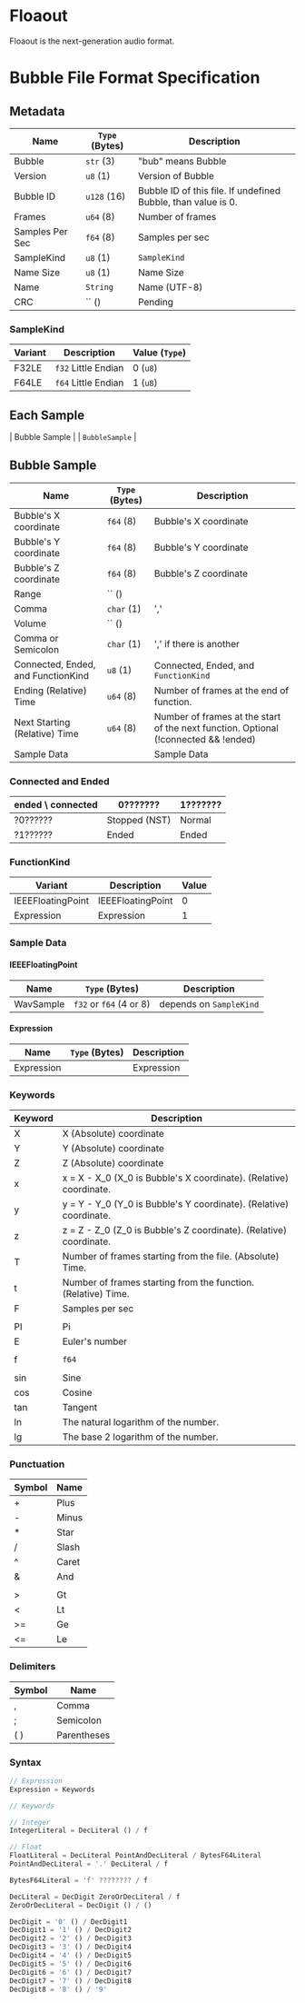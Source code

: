# Floaout
Floaout is the next-generation audio format.





# Bubble File Format Specification

## Metadata
| Name | `Type` (Bytes) | Description |
| ------------- | ------------- | ------------- |
| Bubble | `str` (3) | "bub" means Bubble |
| Version | `u8` (1) | Version of Bubble |
| Bubble ID | `u128` (16) | Bubble ID of this file. If undefined Bubble, than value is 0. |
| Frames | `u64` (8) | Number of frames |
| Samples Per Sec | `f64` (8) | Samples per sec |
| SampleKind | `u8` (1) | `SampleKind` |
| Name Size | `u8` (1) | Name Size |
| Name | `String` | Name (UTF-8) |
| CRC | `` () | Pending |

### SampleKind
| Variant  | Description | Value (`Type`) |
| ------------- | ------------- | ------------- |
| F32LE | `f32` Little Endian | 0 (`u8`) |
| F64LE | `f64` Little Endian | 1 (`u8`) |

## Each Sample
| Bubble Sample |  | `BubbleSample` |


## Bubble Sample
| Name | `Type` (Bytes) | Description |
| ------------- | ------------- | ------------- |
| Bubble's X coordinate | `f64` (8) | Bubble's X coordinate |
| Bubble's Y coordinate | `f64` (8) | Bubble's Y coordinate |
| Bubble's Z coordinate | `f64` (8) | Bubble's Z coordinate |
| Range | `` () |  |
| Comma | `char` (1) | ',' |
| Volume | `` () |  |
| Comma or Semicolon | `char` (1) | ',' if there is another |
| Connected, Ended, and FunctionKind | `u8` (1) | Connected, Ended, and `FunctionKind` |
| Ending (Relative) Time | `u64` (8) | Number of frames at the end of function. |
| Next Starting (Relative) Time | `u64` (8) | Number of frames at the start of the next function. Optional (!connected && !ended) |
| Sample Data |  | Sample Data |

### Connected and Ended
| ended \ connected | 0??????? | 1??????? |
| ------------- | ------------- | ------------- |
| ?0?????? | Stopped (NST) | Normal |
| ?1?????? | Ended | Ended |

### FunctionKind
| Variant  | Description | Value |
| ------------- | ------------- | ------------- |
| IEEEFloatingPoint | IEEEFloatingPoint | 0 |
| Expression | Expression | 1 |

### Sample Data
#### IEEEFloatingPoint
| Name | `Type` (Bytes) | Description |
| ------------- | ------------- | ------------- |
| WavSample | `f32` or `f64` (4 or 8) | depends on `SampleKind` |

#### Expression
| Name | `Type` (Bytes) | Description |
| ------------- | ------------- | ------------- |
| Expression |  | Expression |

### Keywords
| Keyword | Description |
| ------------- | ------------- |
| X | X (Absolute) coordinate |
| Y | Y (Absolute) coordinate |
| Z | Z (Absolute) coordinate |
| x | x = X - X_0 (X_0 is Bubble's X coordinate). (Relative) coordinate. |
| y | y = Y - Y_0 (Y_0 is Bubble's Y coordinate). (Relative) coordinate. |
| z | z = Z - Z_0 (Z_0 is Bubble's Z coordinate). (Relative) coordinate. |
| T | Number of frames starting from the file. (Absolute) Time. |
| t | Number of frames starting from the function. (Relative) Time. |
| F | Samples per sec |
|  |  |
| PI | Pi |
| E | Euler's number |
|  |  |
| f | `f64` |
|  |  |
| sin | Sine |
| cos | Cosine |
| tan | Tangent |
| ln | The natural logarithm of the number. |
| lg | The base 2 logarithm of the number. |

### Punctuation
| Symbol | Name |
| ------------- | ------------- |
| + | Plus |
| - | Minus |
| * | Star |
| / | Slash |
| ^ | Caret |
| & | And |
| | | Or |
| > | Gt |
| < | Lt |
| >= | Ge |
| <= | Le |

### Delimiters
| Symbol | Name |
| ------------- | ------------- |
| , | Comma |
| ; | Semicolon |
| ( ) | Parentheses |

### Syntax
```rust
// Expression
Expression = Keywords 

// Keywords

// Integer
IntegerLiteral = DecLiteral () / f

// Float
FloatLiteral = DecLiteral PointAndDecLiteral / BytesF64Literal
PointAndDecLiteral = '.' DecLiteral / f

BytesF64Literal = 'f' ???????? / f

DecLiteral = DecDigit ZeroOrDecLiteral / f
ZeroOrDecLiteral = DecDigit () / ()

DecDigit = '0' () / DecDigit1
DecDigit1 = '1' () / DecDigit2
DecDigit2 = '2' () / DecDigit3
DecDigit3 = '3' () / DecDigit4
DecDigit4 = '4' () / DecDigit5
DecDigit5 = '5' () / DecDigit6
DecDigit6 = '6' () / DecDigit7
DecDigit7 = '7' () / DecDigit8
DecDigit8 = '8' () / '9'
```